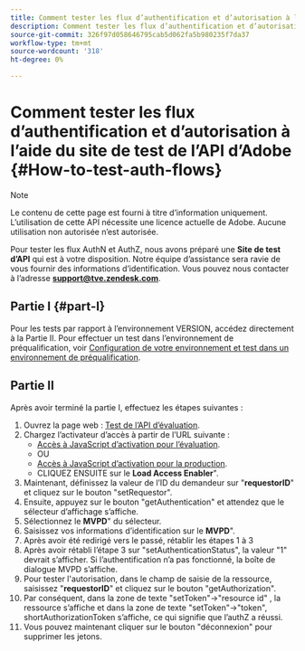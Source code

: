 ```yaml
---
title: Comment tester les flux d’authentification et d’autorisation à l’aide du site de test de l’API d’Adobe
description: Comment tester les flux d’authentification et d’autorisation à l’aide du site de test de l’API d’Adobe
source-git-commit: 326f97d058646795cab5d062fa5b980235f7da37
workflow-type: tm+mt
source-wordcount: '318'
ht-degree: 0%

---
```



# Comment tester les flux d’authentification et d’autorisation à l’aide du site de test de l’API d’Adobe {#How-to-test-auth-flows}

>[!NOTE]
>
>Le contenu de cette page est fourni à titre d’information uniquement. L’utilisation de cette API nécessite une licence actuelle de Adobe. Aucune utilisation non autorisée n’est autorisée.

Pour tester les flux AuthN et AuthZ, nous avons préparé une **Site de test d’API** qui est à votre disposition. Notre équipe d’assistance sera ravie de vous fournir des informations d’identification. Vous pouvez nous contacter à l’adresse **support@tve.zendesk.com**.


## Partie I {#part-I}

Pour les tests par rapport à l’environnement VERSION, accédez directement à la Partie II.  Pour effectuer un test dans l’environnement de préqualification, voir [Configuration de votre environnement et test dans un environnement de préqualification](/help/authentication/setting-up-your-environment-and-testing-in-prequal.md).

## Partie II

Après avoir terminé la partie I, effectuez les étapes suivantes :


1. Ouvrez la page web : [Test de l’API d’évaluation](https://sp.auth-staging.adobe.com/apitest/api.html).
1. Chargez l’activateur d’accès à partir de l’URL suivante :
   * [Accès à JavaScript d’activation pour l’évaluation](https://entitlement.auth-staging.adobe.com/entitlement/js/AccessEnabler.js).
   * OU
   * [Accès à JavaScript d’activation pour la production](https://entitlement.auth.adobe.com/entitlement/js/AccessEnabler.js).
   * CLIQUEZ ENSUITE sur le **Load Access Enabler**&quot;.
1. Maintenant, définissez la valeur de l’ID du demandeur sur &quot;**requestorID**&quot; et cliquez sur le bouton &quot;setRequestor&quot;.
1. Ensuite, appuyez sur le bouton &quot;getAuthentication&quot; et attendez que le sélecteur d’affichage s’affiche.
1. Sélectionnez le **MVPD**&quot; du sélecteur.
1. Saisissez vos informations d’identification sur le **MVPD**&quot;.
1. Après avoir été redirigé vers le passé, rétablir les étapes 1 à 3
1. Après avoir rétabli l’étape 3 sur &quot;setAuthenticationStatus&quot;, la valeur &quot;1&quot; devrait s’afficher. Si l’authentification n’a pas fonctionné, la boîte de dialogue MVPD s’affiche.
1. Pour tester l&#39;autorisation, dans le champ de saisie de la ressource, saisissez &quot;**requestorID**&quot; et cliquez sur le bouton &quot;getAuthorization&quot;.
1. Par conséquent, dans la zone de texte &quot;setToken&quot;-\>&quot;resource id&quot; , la ressource s’affiche et dans la zone de texte &quot;setToken&quot;-\>&quot;token&quot;, shortAuthorizationToken s’affiche, ce qui signifie que l’authZ a réussi.
1. Vous pouvez maintenant cliquer sur le bouton &quot;déconnexion&quot; pour supprimer les jetons.


